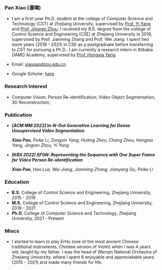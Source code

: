 ### Pan Xiao (潘啸)
- I am a first-year Ph.D. student at the college of Computer Science and Technology (CST) at Zhejiang University, supervised by [Prof. Yi Yang](https://scholar.google.com/citations?user=RMSuNFwAAAAJ&hl=en) and [Prof. Jingren Zhou](https://scholar.google.com/citations?user=64zxhRUAAAAJ&hl=en&oi=ao). I received my B.E. degree from the college of Control Science and Engineering (CSE) at Zhejiang University in 2019, supervised by Prof. Jianming Zhang and Prof. Wei Jiang. I spent two more years (2019 - 2021) in CSE as a postgraduate before transferring to CST for pursuing a Ph.D.. I am currently a research intern in Alibaba DAMO Academy, supervised by [Prof. Hongxia Yang](https://scholar.google.com/citations?user=iJlC5mMAAAAJ&hl=en&oi=ao).

- Email: xiaopan@zju.edu.cn
- Google Scholar: [here](https://scholar.google.com/citations?user=5Rh3yn4AAAAJ&hl=en)

### Research Interest 
- Computer Vision; Person Re-identification; Video Object Segmentation; 3D Reconstruction;

### Publication
- ***[ACM MM 2022] In-N-Out Generative Learning for Dense Unsupervised Video Segmentation***

  ***Xiao Pan**, Peike Li, Zongxin Yang, Huiling Zhou, Chang Zhou, Hongxia Yang, Jingren Zhou, Yi Yang*
  
  
- ***[KBS 2022] SFGN: Representing the Sequence with One Super Frame for Video Person Re-identification***

  ***Xiao Pan**, Hao Luo, Wei Jiang, Jianming Zhang, Jianyang Gu, Peike Li*

### Education
- **B.S.**  College of Control Science and Engineering, Zhejiang University, 2015 - 2019
- **M.S.**  College of Control Science and Engineering, Zhejiang University, 2019 - 2021
- **Ph.D.** College of Computer Science and Technology, Zhejiang University, 2021 - Present

### Miscs
- I started to learn to play ErHu (one of the most ancient Chinese traditional instruments, Chinese version of Violin) when I was 4 years old, taught by my father.
I was the head of Wenqin National Orchestra of Zhejiang University, where I spent 6 enjoyable and appreciatable years (2015 - 2021) and made many friends for life. 
